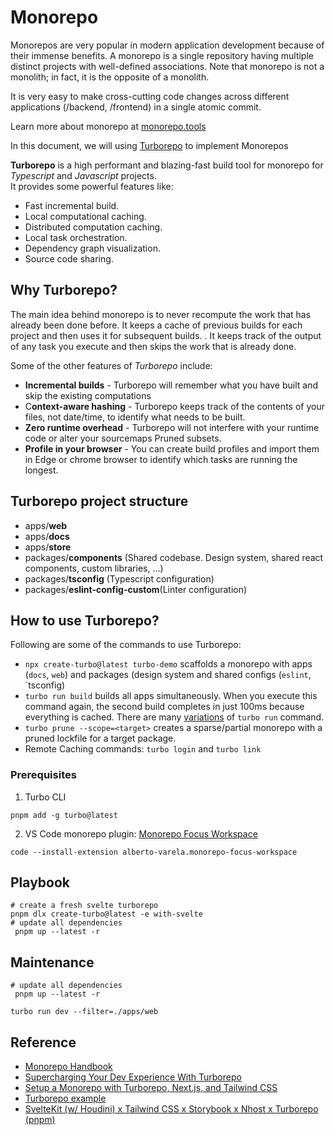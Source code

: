 # Monorepo

Monorepos are very popular in modern application development because of their immense benefits.
A monorepo is a single repository having multiple distinct projects with well-defined associations.
Note that monorepo is not a monolith; in fact, it is the opposite of a monolith.

It is very easy to make cross-cutting code changes across different applications (/backend, /frontend) in a single atomic commit.

Learn more about monorepo at [monorepo.tools](https://monorepo.tools/)

In this document, we will using [Turborepo](https://turbo.build/) to implement Monorepos

**Turborepo** is a high performant and blazing-fast build tool for monorepo for *Typescript* and *Javascript* projects.  
It provides some powerful features like:

- Fast incremental build.
- Local computational caching.
- Distributed computation caching.
- Local task orchestration.
- Dependency graph visualization.
- Source code sharing.

## Why Turborepo?

The main idea behind monorepo is to never recompute the work that has already been done before. It keeps a cache of previous builds for each project and then uses it for subsequent builds. . It keeps track of the output of any task you execute and then skips the work that is already done.

Some of the other features of *Turborepo* include:

- **Incremental builds** - Turborepo will remember what you have built and skip the existing computations
- C**ontext-aware hashing** - Turborepo keeps track of the contents of your files, not date/time, to identify what needs to be built.
- **Zero runtime overhead** - Turborepo will not interfere with your runtime code or alter your sourcemaps
Pruned subsets.
- **Profile in your browser** - You can create build profiles and import them in Edge or chrome browser to identify which tasks are running the longest.

## Turborepo project structure

- apps/**web**
- apps/**docs**
- apps/**store**
- packages/**components** (Shared codebase. Design system, shared react components, custom libraries, …)
- packages/**tsconfig** (Typescript configuration)
- packages/**eslint-config-custom**(Linter configuration)

## How to use Turborepo?

Following are some of the commands to use Turborepo:

- `npx create-turbo@latest turbo-demo` scaffolds a monorepo with apps (`docs`, `web`) and packages (design system and shared configs (`eslint`, `tsconfig)
- `turbo run build`  builds all apps simultaneously. When you execute this command again, the second build completes in just 100ms because everything is cached. There are many [variations](https://turborepo.org/docs/reference/command-line-reference) of `turbo run` command.
- `turbo prune --scope=<target>` creates a sparse/partial monorepo with a pruned lockfile for a target package.
- Remote Caching commands: `turbo login` and `turbo link`

### Prerequisites

1. Turbo CLI

  ```shell
  pnpm add -g turbo@latest
  ```

2. VS Code monorepo plugin: [Monorepo Focus Workspace](https://marketplace.visualstudio.com/items?itemName=alberto-varela.monorepo-focus-workspace)

  ```shell
  code --install-extension alberto-varela.monorepo-focus-workspace
  ```

## Playbook  

```shell
# create a fresh svelte turborepo
pnpm dlx create-turbo@latest -e with-svelte
# update all dependencies 
 pnpm up --latest -r

```

## Maintenance  

```shell
# update all dependencies 
 pnpm up --latest -r
```

```shell
turbo run dev --filter=./apps/web
```

## Reference

- [Monorepo Handbook](https://turbo.build/repo/docs/handbook)
- [Supercharging Your Dev Experience With Turborepo](https://portal.gitnation.org/contents/supercharging-your-dev-experience-with-turborepo)
- [Setup a Monorepo with Turborepo, Next.js, and Tailwind CSS](https://mrizkiaiman.medium.com/setup-a-monorepo-with-turborepo-next-js-and-tailwind-css-5cd751d34bc9)
- [Turborepo example](https://medium.com/@bogdansikora/turborepo-example-9e3f446215df)
- [SvelteKit (w/ Houdini) x Tailwind CSS x Storybook x Nhost x Turborepo (pnpm)](https://github.com/usagizmo/webapp-template/tree/main)
